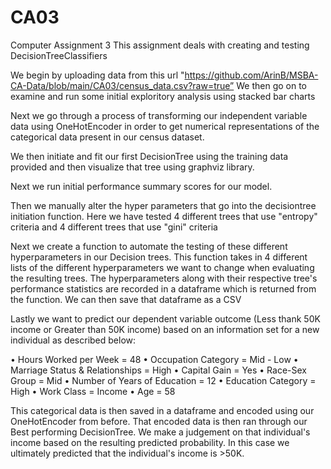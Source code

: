 # CA03
Computer Assignment 3
This assignment deals with creating and testing DecisionTreeClassifiers

We begin by uploading data from this url "https://github.com/ArinB/MSBA-CA-Data/blob/main/CA03/census_data.csv?raw=true”
We then go on to examine and run some initial exploritory analysis using stacked bar charts

Next we go through a process of transforming our independent variable data using OneHotEncoder in order to get numerical representations of
the categorical data present in our census dataset.

We then initiate and fit our first DecisionTree using the training data provided and then visualize that tree using graphviz library.

Next we run initial performance summary scores for our model.

Then we manually alter the hyper parameters that go into the decisiontree initiation function. Here we have tested 4 different trees that use "entropy"
criteria and 4 different trees that use "gini" criteria

Next we create a function to automate the testing of these different hyperparameters in our Decision trees. This function takes in 4 different lists of
the different hyperparameters we want to change when evaluating the resulting trees. The hyperparameters along with their respective tree's performance 
statistics are recorded in a dataframe which is returned from the function. We can then save that dataframe as a CSV

Lastly we want to predict our dependent variable outcome (Less thank 50K income or Greater than 50K income) based on an information set for a new individual as described below:

• Hours Worked per Week = 48 
• Occupation Category = Mid - Low 
• Marriage Status & Relationships = High 
• Capital Gain = Yes 
• Race-Sex Group = Mid 
• Number of Years of Education = 12 
• Education Category = High 
• Work Class = Income 
• Age = 58

This categorical data is then saved in a dataframe and encoded using our OneHotEncoder from before. That encoded data is then ran through our Best performing DecisionTree. We make a judgement on that individual's income based on the resulting predicted probability. In this case we ultimately predicted that the individual's income is >50K.
